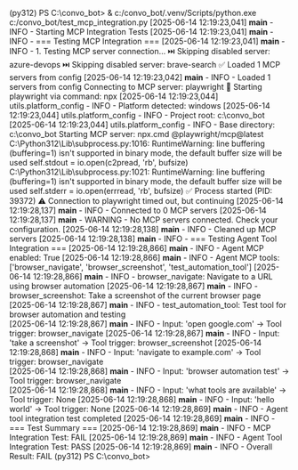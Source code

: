 (py312) PS C:\convo_bot> & c:/convo_bot/.venv/Scripts/python.exe c:/convo_bot/test_mcp_integration.py
[2025-06-14 12:19:23,041] __main__ - INFO - Starting MCP Integration Tests
[2025-06-14 12:19:23,041] __main__ - INFO - === Testing MCP Integration ===
[2025-06-14 12:19:23,041] __main__ - INFO - 1. Testing MCP server connection...
⏭️ Skipping disabled server: azure-devops
⏭️ Skipping disabled server: brave-search
✅ Loaded 1 MCP servers from config
[2025-06-14 12:19:23,042] __main__ - INFO - Loaded 1 servers from config
Connecting to MCP server: playwright
🚀 Starting playwright via command: npx
[2025-06-14 12:19:23,044] utils.platform_config - INFO - Platform detected: windows
[2025-06-14 12:19:23,044] utils.platform_config - INFO - Project root: c:\convo_bot
[2025-06-14 12:19:23,044] utils.platform_config - INFO - Base directory: c:\convo_bot
Starting MCP server: npx.cmd @playwright/mcp@latest
C:\Python312\Lib\subprocess.py:1016: RuntimeWarning: line buffering (buffering=1) isn't supported in binary mode, the default buffer size will be used
  self.stdout = io.open(c2pread, 'rb', bufsize)
C:\Python312\Lib\subprocess.py:1021: RuntimeWarning: line buffering (buffering=1) isn't supported in binary mode, the default buffer size will be used
  self.stderr = io.open(errread, 'rb', bufsize)
  ✅ Process started (PID: 39372)
⚠️ Connection to playwright timed out, but continuing
[2025-06-14 12:19:28,137] __main__ - INFO - Connected to 0 MCP servers
[2025-06-14 12:19:28,137] __main__ - WARNING - No MCP servers connected. Check your configuration.
[2025-06-14 12:19:28,138] __main__ - INFO - Cleaned up MCP servers
[2025-06-14 12:19:28,138] __main__ - INFO - === Testing Agent Tool Integration ===
[2025-06-14 12:19:28,866] __main__ - INFO - Agent MCP enabled: True
[2025-06-14 12:19:28,866] __main__ - INFO - Agent MCP tools: ['browser_navigate', 'browser_screenshot', 'test_automation_tool']
[2025-06-14 12:19:28,866] __main__ - INFO -   browser_navigate: Navigate to a URL using browser automation
[2025-06-14 12:19:28,867] __main__ - INFO -   browser_screenshot: Take a screenshot of the current browser page      
[2025-06-14 12:19:28,867] __main__ - INFO -   test_automation_tool: Test tool for browser automation and testing     
[2025-06-14 12:19:28,867] __main__ - INFO - Input: 'open google.com' -> Tool trigger: browser_navigate
[2025-06-14 12:19:28,867] __main__ - INFO - Input: 'take a screenshot' -> Tool trigger: browser_screenshot
[2025-06-14 12:19:28,868] __main__ - INFO - Input: 'navigate to example.com' -> Tool trigger: browser_navigate       
[2025-06-14 12:19:28,868] __main__ - INFO - Input: 'browser automation test' -> Tool trigger: browser_navigate       
[2025-06-14 12:19:28,868] __main__ - INFO - Input: 'what tools are available' -> Tool trigger: None
[2025-06-14 12:19:28,868] __main__ - INFO - Input: 'hello world' -> Tool trigger: None
[2025-06-14 12:19:28,869] __main__ - INFO - Agent tool integration test completed
[2025-06-14 12:19:28,869] __main__ - INFO - === Test Summary ===
[2025-06-14 12:19:28,869] __main__ - INFO - MCP Integration Test: FAIL
[2025-06-14 12:19:28,869] __main__ - INFO - Agent Tool Integration Test: PASS
[2025-06-14 12:19:28,869] __main__ - INFO - Overall Result: FAIL
(py312) PS C:\convo_bot> 